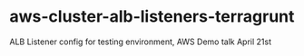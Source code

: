 # aws-cluster-alb-listeners-terragrunt
ALB Listener config for testing environment, AWS Demo talk April 21st
